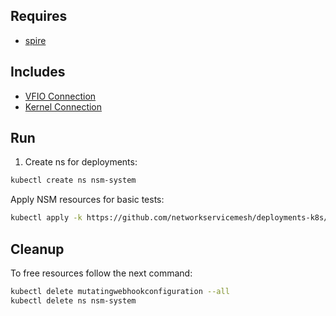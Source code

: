 ## Requires

- [spire](../spire)

## Includes

- [VFIO Connection](../use-cases/Vfio2Noop)
- [Kernel Connection](../use-cases/SriovKernel2Noop)

## Run

1. Create ns for deployments:
```bash
kubectl create ns nsm-system
```

Apply NSM resources for basic tests:
```bash
kubectl apply -k https://github.com/networkservicemesh/deployments-k8s/examples/sriov?ref=f2cd8ea11cc2018b7a64a1609f7be8e2f95193ef
```

## Cleanup

To free resources follow the next command:
```bash
kubectl delete mutatingwebhookconfiguration --all
kubectl delete ns nsm-system
```
